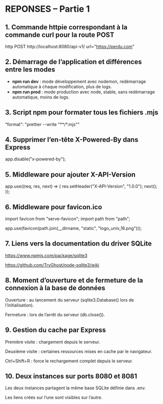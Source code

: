 
# REPONSES – Partie 1

## 1. Commande httpie correspondant à la commande curl pour la route POST
http POST http://localhost:8080/api-v1/ url="https://perdu.com"


## 2. Démarrage de l’application et différences entre les modes
- **npm run dev** : mode développement avec nodemon, redémarrage automatique à chaque modification, plus de logs.
- **npm run prod** : mode production avec node, stable, sans redémarrage automatique, moins de logs.

## 3. Script npm pour formater tous les fichiers .mjs

"format": "prettier --write \"**/*.mjs\""

## 4. Supprimer l’en-tête X-Powered-By dans Express
app.disable("x-powered-by");

## 5. Middleware pour ajouter X-API-Version
app.use((req, res, next) => {
  res.setHeader("X-API-Version", "1.0.0");
  next();
});

## 6. Middleware pour favicon.ico

import favicon from "serve-favicon";
import path from "path";

app.use(favicon(path.join(__dirname, "static", "logo_univ_16.png")));

## 7. Liens vers la documentation du driver SQLite
https://www.npmjs.com/package/sqlite3

https://github.com/TryGhost/node-sqlite3/wiki

## 8. Moment d’ouverture et de fermeture de la connexion à la base de données
Ouverture : au lancement du serveur (sqlite3.Database() lors de l’initialisation).

Fermeture : lors de l’arrêt du serveur (db.close()).

## 9. Gestion du cache par Express
Première visite : chargement depuis le serveur.

Deuxième visite : certaines ressources mises en cache par le navigateur.

Ctrl+Shift+R : force le rechargement complet depuis le serveur.


## 10. Deux instances sur ports 8080 et 8081
Les deux instances partagent la même base SQLite définie dans .env.

Les liens créés sur l’une sont visibles sur l’autre.
